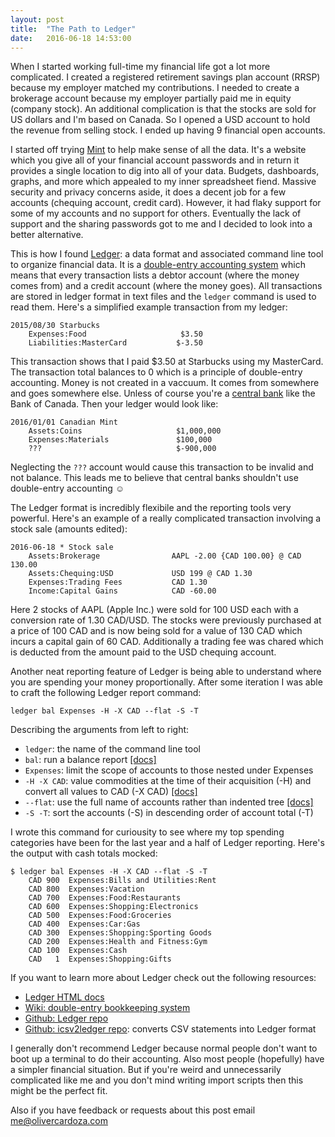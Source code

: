 ```yaml
---
layout: post
title:  "The Path to Ledger"
date:   2016-06-18 14:53:00
---
```

When I started working full-time my financial life got a lot more complicated. I created a registered retirement savings plan account (RRSP) because my employer matched my contributions. I needed to create a brokerage account because my employer partially paid me in equity (company stock). An additional complication is that the stocks are sold for US dollars and I'm based on Canada. So I opened a USD account to hold the revenue from selling stock. I ended up having 9 financial open accounts.

I started off trying [Mint](https://www.mint.com/) to help make sense of all the data. It's a website which you give all of your financial account passwords and in return it provides a single location to dig into all of your data. Budgets, dashboards, graphs, and more which appealed to my inner spreadsheet fiend. Massive security and privacy concerns aside, it does a decent job for a few accounts (chequing account, credit card). However, it had flaky support for some of my accounts and no support for others. Eventually the lack of support and the sharing passwords got to me and I decided to look into a better alternative.

This is how I found [Ledger](http://ledger-cli.org/): a data format and associated command line tool to organize financial data. It is a [double-entry accounting system](https://en.wikipedia.org/wiki/Double-entry_bookkeeping_system) which means that every transaction lists a debtor account (where the money comes from) and a credit account (where the money goes). All transactions are stored in ledger format in text files and the `ledger` command is used to read them. Here's a simplified example transaction from my ledger:

```
2015/08/30 Starbucks
    Expenses:Food                     $3.50
    Liabilities:MasterCard           $-3.50
```

This transaction shows that I paid $3.50 at Starbucks using my MasterCard. The transaction total balances to 0 which is a principle of double-entry accounting. Money is not created in a vaccuum. It comes from somewhere and goes somewhere else. Unless of course you're a [central bank](https://en.wikipedia.org/wiki/Central_bank) like the Bank of Canada. Then your ledger would look like:

```
2016/01/01 Canadian Mint
    Assets:Coins                     $1,000,000
    Expenses:Materials               $100,000
    ???                              $-900,000
```

Neglecting the `???` account would cause this transaction to be invalid and not balance. This leads me to believe that central banks shouldn't use double-entry accounting ☺

The Ledger format is incredibly flexibile and the reporting tools very powerful. Here's an example of a really complicated transaction involving a stock sale (amounts edited):

```
2016-06-18 * Stock sale
    Assets:Brokerage                AAPL -2.00 {CAD 100.00} @ CAD 130.00
    Assets:Chequing:USD             USD 199 @ CAD 1.30
    Expenses:Trading Fees           CAD 1.30
    Income:Capital Gains            CAD -60.00
```

Here 2 stocks of AAPL (Apple Inc.) were sold for 100 USD each with a conversion rate of 1.30 CAD/USD. The stocks were previously purchased at a price of 100 CAD and is now being sold for a value of 130 CAD which incurs a capital gain of 60 CAD. Additionally a trading fee was chared which is deducted from the amount paid to the USD chequing account.

Another neat reporting feature of Ledger is being able to understand where you are spending your money proportionally. After some iteration I was able to craft the following Ledger report command:

```
ledger bal Expenses -H -X CAD --flat -S -T
```

Describing the arguments from left to right:

* `ledger`: the name of the command line tool
* `bal`: run a balance report [[docs]](http://ledger-cli.org/3.0/doc/ledger3.html#Balance-Reports)
* `Expenses`: limit the scope of accounts to those nested under Expenses
* `-H -X CAD`: value commodities at the time of their acquisition (-H) and convert all values to CAD (-X CAD) [[docs]](http://ledger-cli.org/3.0/doc/ledger3.html#index-_002d_002dlot_002dprices-3)
* `--flat`: use the full name of accounts rather than indented tree [[docs]](http://ledger-cli.org/3.0/doc/ledger3.html#index-_002d_002dflat)
* `-S -T`: sort the accounts (-S) in descending order of account total (-T)

I wrote this command for curiousity to see where my top spending categories have been for the last year and a half of Ledger reporting. Here's the output with cash totals mocked:

```
$ ledger bal Expenses -H -X CAD --flat -S -T 
    CAD 900  Expenses:Bills and Utilities:Rent
    CAD 800  Expenses:Vacation
    CAD 700  Expenses:Food:Restaurants
    CAD 600  Expenses:Shopping:Electronics
    CAD 500  Expenses:Food:Groceries
    CAD 400  Expenses:Car:Gas
    CAD 300  Expenses:Shopping:Sporting Goods
    CAD 200  Expenses:Health and Fitness:Gym
    CAD 100  Expenses:Cash
    CAD   1  Expenses:Shopping:Gifts
```

If you want to learn more about Ledger check out the following resources:

* [Ledger HTML docs](http://ledger-cli.org/3.0/doc/ledger3.html#Introduction-to-Ledger)
* [Wiki: double-entry bookkeeping system](https://en.wikipedia.org/wiki/Double-entry_bookkeeping_system)
* [Github: Ledger repo](https://github.com/ledger/ledger)
* [Github: icsv2ledger repo](https://github.com/quentinsf/icsv2ledger): converts CSV statements into Ledger format
 
I generally don't recommend Ledger because normal people don't want to boot up a terminal to do their accounting. Also most people (hopefully) have a simpler financial situation. But if you're weird and unnecessarily complicated like me and you don't mind writing import scripts then this might be the perfect fit.

Also if you have feedback or requests about this post email me@olivercardoza.com
